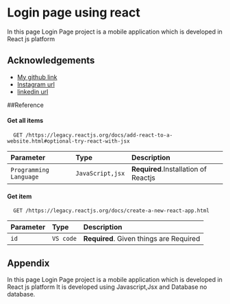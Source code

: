 
# Login page using react

In this page Login Page project is a mobile application which is developed in React js platform


## Acknowledgements

 - [My github link](https://github.com/r0hitsr)
 - [Instagram url](https://www.instagram.com/ig.rohitsharma)
 - [linkedin url](https://www.linkedin.com/in/rohit-sharma-783473235)


##Reference

#### Get all items

```http
  GET /https://legacy.reactjs.org/docs/add-react-to-a-website.html#optional-try-react-with-jsx
```

| Parameter | Type     | Description                |
| :-------- | :------- | :------------------------- |
| `Programming Language` | `JavaScript,jsx` | **Required**.Installation of Reactjs |

#### Get item

```http
  GET /https://legacy.reactjs.org/docs/create-a-new-react-app.html
```

| Parameter | Type     | Description                       |
| :-------- | :------- | :-------------------------------- |
| `id`      | `VS code` | **Required**. Given things are Required |




## Appendix

In this page Login Page project is a mobile application which is developed in React js platform
It is developed using Javascript,Jsx and Database no database. 

